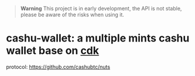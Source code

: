 > **Warning**
> This project is in early development, the API is not stable, please be aware of the risks when using it.

# cashu-wallet: a multiple mints cashu wallet base on [cdk](https://github.com/cashubtc/cdk)

protocol: https://github.com/cashubtc/nuts


